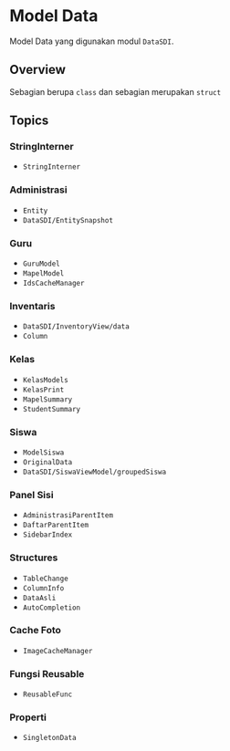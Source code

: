 # Model Data

Model Data yang digunakan modul ``DataSDI``.

## Overview

Sebagian berupa `class` dan sebagian merupakan `struct`

## Topics

### StringInterner
- ``StringInterner``

### Administrasi
- ``Entity``
- ``DataSDI/EntitySnapshot``

### Guru
- ``GuruModel``
- ``MapelModel``
- ``IdsCacheManager``

### Inventaris
- ``DataSDI/InventoryView/data``
- ``Column``

### Kelas
- ``KelasModels``
- ``KelasPrint``
- ``MapelSummary``
- ``StudentSummary``

### Siswa
- ``ModelSiswa``
- ``OriginalData``
- ``DataSDI/SiswaViewModel/groupedSiswa``

### Panel Sisi
- ``AdministrasiParentItem``
- ``DaftarParentItem``
- ``SidebarIndex``

### Structures
- ``TableChange``
- ``ColumnInfo``
- ``DataAsli``
- ``AutoCompletion``

### Cache Foto
- ``ImageCacheManager``

### Fungsi Reusable
- ``ReusableFunc``

### Properti
- ``SingletonData``
